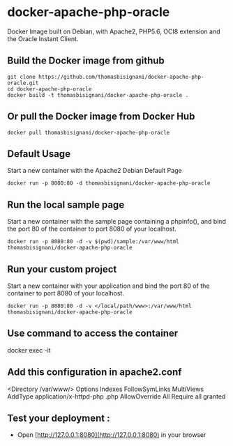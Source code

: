 # docker-apache-php-oracle
Docker Image built on Debian, with Apache2, PHP5.6, OCI8 extension and the Oracle Instant Client.

## Build the Docker image from github
    git clone https://github.com/thomasbisignani/docker-apache-php-oracle.git
    cd docker-apache-php-oracle
    docker build -t thomasbisignani/docker-apache-php-oracle .

## Or pull the Docker image from Docker Hub
    docker pull thomasbisignani/docker-apache-php-oracle

## Default Usage
Start a new container with the Apache2 Debian Default Page


    docker run -p 8080:80 -d thomasbisignani/docker-apache-php-oracle

## Run the local sample page
Start a new container with the sample page containing a phpinfo(), and bind the port 80 of the container to port 8080 of your localhost.


    docker run -p 8080:80 -d -v $(pwd)/sample:/var/www/html thomasbisignani/docker-apache-php-oracle

## Run your custom project
Start a new container with your application and bind the port 80 of the container to port 8080 of your localhost.


    docker run -p 8080:80 -d -v </local/path/www>:/var/www/html thomasbisignani/docker-apache-php-oracle

## Use command to access the container

docker exec -it <container-name>


## Add this configuration in apache2.conf

<Directory /var/www/>
    Options Indexes FollowSymLinks MultiViews
    AddType application/x-httpd-php .php
    AllowOverride All
    Require all granted
</Directory>


## Test your deployment :
* Open [http://127.0.0.1:8080](http://127.0.0.1:8080) in your browser
